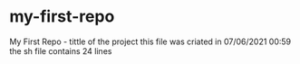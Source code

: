# my-first-repo
My First Repo - tittle of the project
this file was criated in 07/06/2021 00:59
the sh file contains 24 lines
